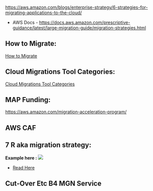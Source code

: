 https://aws.amazon.com/blogs/enterprise-strategy/6-strategies-for-migrating-applications-to-the-cloud/
- AWS Docs - https://docs.aws.amazon.com/prescriptive-guidance/latest/large-migration-guide/migration-strategies.html

## How to Migrate:
[How to Migrate](https://aws.amazon.com/cloud-migration/how-to-migrate/)

## Cloud Migrations Tool Categories:
[Cloud Migrations Tool Categories](https://aws.amazon.com/products/migration-and-transfer/)

## MAP Funding: 
https://aws.amazon.com/migration-acceleration-program/

## AWS CAF

## 7 R aka migration strategy:
**Example here :**
![](https://docs.aws.amazon.com/images/prescriptive-guidance/latest/application-portfolio-assessment-guide/images/7Rs-DecisionTree-baseModel.png)
- [Read Here](https://aws.amazon.com/blogs/enterprise-strategy/6-strategies-for-migrating-applications-to-the-cloud/)

## Cut-Over Etc B4 MGN Service
